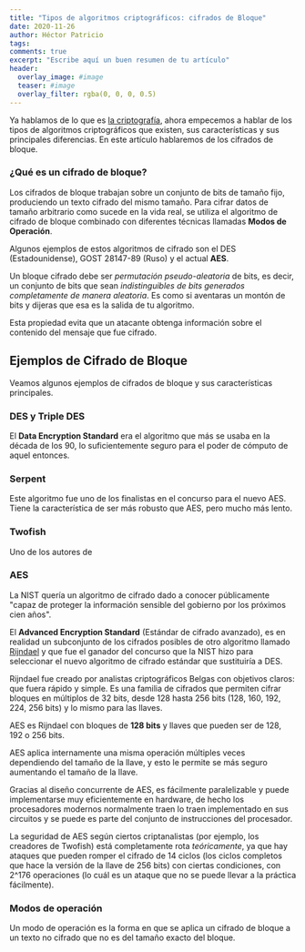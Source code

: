 ```yaml
---
title: "Tipos de algoritmos criptográficos: cifrados de Bloque"
date: 2020-11-26
author: Héctor Patricio
tags:
comments: true
excerpt: "Escribe aquí un buen resumen de tu artículo"
header:
  overlay_image: #image
  teaser: #image
  overlay_filter: rgba(0, 0, 0, 0.5)
---
```


Ya hablamos de lo que es [la criptografía](/2019/11/12/criptografia-basica-para-programadores-que-es-la-criptografia.html), ahora empecemos a hablar de los tipos de
algoritmos criptográficos que existen, sus características y sus principales diferencias. En este artículo hablaremos de los cifrados de bloque.

### ¿Qué es un cifrado de bloque?

Los cifrados de bloque trabajan sobre un conjunto de bits de tamaño fijo, produciendo un texto cifrado del mismo tamaño. Para cifrar datos de tamaño arbitrario como sucede en la vida real, se utiliza el algoritmo de cifrado de bloque combinado con diferentes técnicas llamadas **Modos de Operación**.

Algunos ejemplos de estos algoritmos de cifrado son el DES (Estadounidense), GOST 28147-89 (Ruso) y el actual **AES**.

Un bloque cifrado debe ser _permutación pseudo-aleatoria_ de bits, es decir, un conjunto de bits que sean _indistinguibles de bits generados completamente de manera aleatoria_. Es como si aventaras un montón de bits y dijeras que esa es la salida de tu algoritmo.

Esta propiedad evita que un atacante obtenga información sobre el contenido del mensaje que fue cifrado.

## Ejemplos de Cifrado de Bloque

Veamos algunos ejemplos de cifrados de bloque y sus características principales.

### DES y Triple DES

El **Data Encryption Standard** era el algoritmo que más se usaba en la década de los 90, lo suficientemente seguro para el poder de cómputo de aquel entonces.
### Serpent

Este algoritmo fue uno de los finalistas en el concurso para el nuevo AES. Tiene la característica de ser más robusto que AES, pero mucho más lento.

### Twofish

Uno de los autores de

### AES

La NIST quería un algoritmo de cifrado dado a conocer públicamente "capaz de proteger la información sensible del gobierno por los próximos cien años".

El **Advanced Encryption Standard** (Estándar de cifrado avanzado), es en realidad un subconjunto de los cifrados posibles de otro algoritmo llamado [Rijndael](https://csrc.nist.gov/csrc/media/projects/cryptographic-standards-and-guidelines/documents/aes-development/rijndael-ammended.pdf) y que fue el ganador del concurso que la NIST hizo para seleccionar el nuevo algoritmo de cifrado estándar que sustituiría a DES.

Rijndael fue creado por analistas criptográficos Belgas con objetivos claros: que fuera rápido y simple. Es una familia de cifrados que permiten cifrar bloques en múltiplos de 32 bits, desde 128 hasta 256 bits (128, 160, 192, 224, 256 bits) y lo mismo para las llaves.

AES es Rijndael con bloques de **128 bits** y llaves que pueden ser de 128, 192 o 256 bits.

AES aplica internamente una misma operación múltiples veces dependiendo del tamaño de la llave, y esto le permite se más seguro aumentando el tamaño de la llave.

Gracias al diseño concurrente de AES, es fácilmente paralelizable y puede implementarse muy eficientemente en hardware, de hecho los procesadores modernos normalmente traen lo traen implementado en sus circuitos y se puede es parte del conjunto de instrucciones del procesador.


La seguridad de AES según ciertos criptanalistas (por ejemplo, los creadores de Twofish) está completamente rota _teóricamente_, ya que hay ataques que pueden romper el cifrado de 14 ciclos (los ciclos completos que hace la versión de la llave de 256 bits) con ciertas condiciones, con 2^176 operaciones (lo cuál es un ataque que no se puede llevar a la práctica fácilmente).

### Modos de operación

Un modo de operación es la forma en que se aplica un cifrado de bloque a un texto no cifrado que no es del tamaño exacto del bloque.
